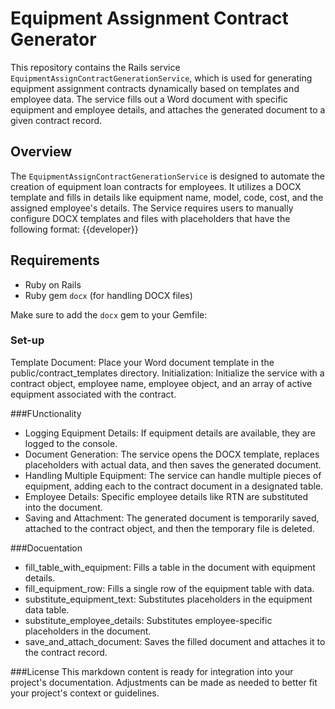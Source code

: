 # Equipment Assignment Contract Generator

This repository contains the Rails service `EquipmentAssignContractGenerationService`, which is used for generating equipment assignment contracts dynamically based on templates and employee data. The service fills out a Word document with specific equipment and employee details, and attaches the generated document to a given contract record.

## Overview

The `EquipmentAssignContractGenerationService` is designed to automate the creation of equipment loan contracts for employees. It utilizes a DOCX template and fills in details like equipment name, model, code, cost, and the assigned employee's details.
The Service requires users to manually configure DOCX templates and files with placeholders that have the following format: {{developer}} 



## Requirements

- Ruby on Rails
- Ruby gem `docx` (for handling DOCX files)

Make sure to add the `docx` gem to your Gemfile:

### Set-up 

Template Document: Place your Word document template in the public/contract_templates directory.
Initialization: Initialize the service with a contract object, employee name, employee object, and an array of active equipment associated with the contract.


###FUnctionality
- Logging Equipment Details: If equipment details are available, they are logged to the console.
- Document Generation: The service opens the DOCX template, replaces placeholders with actual data, and then saves the generated document.
- Handling Multiple Equipment: The service can handle multiple pieces of equipment, adding each to the contract document in a designated table.
- Employee Details: Specific employee details like RTN are substituted into the document.
- Saving and Attachment: The generated document is temporarily saved, attached to the contract object, and then the temporary file is deleted.


###Docuentation 
- fill_table_with_equipment: Fills a table in the document with equipment details.
- fill_equipment_row: Fills a single row of the equipment table with data.
- substitute_equipment_text: Substitutes placeholders in the equipment data table.
- substitute_employee_details: Substitutes employee-specific placeholders in the document.
- save_and_attach_document: Saves the filled document and attaches it to the contract record.



###License
This markdown content is ready for integration into your project's documentation. Adjustments can be made as needed to better fit your project's context or guidelines.
